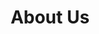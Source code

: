 ---
title : "About Us"
description : "About Inspired Digital"
layout : "about"
draft : false

################## Mission ###############
mission:
  enable : true
  title : "Our mission is to **empower businesses With Tools**"
  image : "images/about/02.jpg"
  content : "Inspired Digital was formed in 2022. We started the company to service smaller to medium-sized local businesses and give them all the tools and resources they need to succeed in SEO. Inspired Digital is an SEO platform, but if you need it you can get access to some of the very best SEO consultancy should you need it."
  bulletpoints:
  - "Start ranking your site in search engines like Google"
  - "Have all the tools you need to get started in SEO"
  - "Get an overview of your SEO performance"

################## Funfacts ###############
funfacts:
  enable : true
  funfacts_item:
  - name : "Launched in April of"
    count : "2022"
    extension : ""
    
  - name : "Our product powers"
    count : "1000"
    extension : "+"
    
  - name : "served customers"
    count : "15"
    extension : "M+"
    
  - name : "Made by hand in"
    count : "250"
    extension : "+"


################## vision ###############
vision:
  enable : true
  title : "What Are The Main **Vision Of Company?**"
  image : "images/about/03.jpg"
  content : "Lorem ipsum dolor sit amet, consetetur sadipscing elitr, sed diam nonumy eirmod tempor invidunt
          ut labore et dolore magna aliquyam erat sed. At vero eos et accusam et justo duo dolores et ea rebum. Stet
          clita kasd gubergren, no sea takimata sanctus est Lorem ipsum dolor sit amet orem ipsum dolor sit amet"


############### Featured testimonial ###############
featured_testimonial:
  enable : true
  name : "Marsh Costa"
  designation : "CEO, Trello"
  quote : "“Copper gives us the ease to have people hop in where they need to, to get to a customer resolution really quickly.”"
  image : "images/testimonials/01.jpg"
  video:
    enable : true
    video_embed_link : ""
---